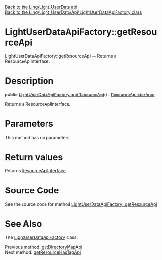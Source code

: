 [Back to the Ling/Light_UserData api](https://github.com/lingtalfi/Light_UserData/blob/master/doc/api/Ling/Light_UserData.md)<br>
[Back to the Ling\Light_UserData\Api\LightUserDataApiFactory class](https://github.com/lingtalfi/Light_UserData/blob/master/doc/api/Ling/Light_UserData/Api/LightUserDataApiFactory.md)


LightUserDataApiFactory::getResourceApi
================



LightUserDataApiFactory::getResourceApi — Returns a ResourceApiInterface.




Description
================


public [LightUserDataApiFactory::getResourceApi](https://github.com/lingtalfi/Light_UserData/blob/master/doc/api/Ling/Light_UserData/Api/LightUserDataApiFactory/getResourceApi.md)() : [ResourceApiInterface](https://github.com/lingtalfi/Light_UserData/blob/master/doc/api/Ling/Light_UserData/Api/ResourceApiInterface.md)




Returns a ResourceApiInterface.




Parameters
================

This method has no parameters.


Return values
================

Returns [ResourceApiInterface](https://github.com/lingtalfi/Light_UserData/blob/master/doc/api/Ling/Light_UserData/Api/ResourceApiInterface.md).








Source Code
===========
See the source code for method [LightUserDataApiFactory::getResourceApi](https://github.com/lingtalfi/Light_UserData/blob/master/Api/LightUserDataApiFactory.php#L58-L64)


See Also
================

The [LightUserDataApiFactory](https://github.com/lingtalfi/Light_UserData/blob/master/doc/api/Ling/Light_UserData/Api/LightUserDataApiFactory.md) class.

Previous method: [getDirectoryMapApi](https://github.com/lingtalfi/Light_UserData/blob/master/doc/api/Ling/Light_UserData/Api/LightUserDataApiFactory/getDirectoryMapApi.md)<br>Next method: [getResourceHasTagApi](https://github.com/lingtalfi/Light_UserData/blob/master/doc/api/Ling/Light_UserData/Api/LightUserDataApiFactory/getResourceHasTagApi.md)<br>

